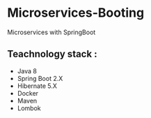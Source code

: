 # Microservices-Booting
Microservices with SpringBoot

## Teachnology stack : 

- Java 8
- Spring Boot 2.X
- Hibernate 5.X
- Docker
- Maven
- Lombok
